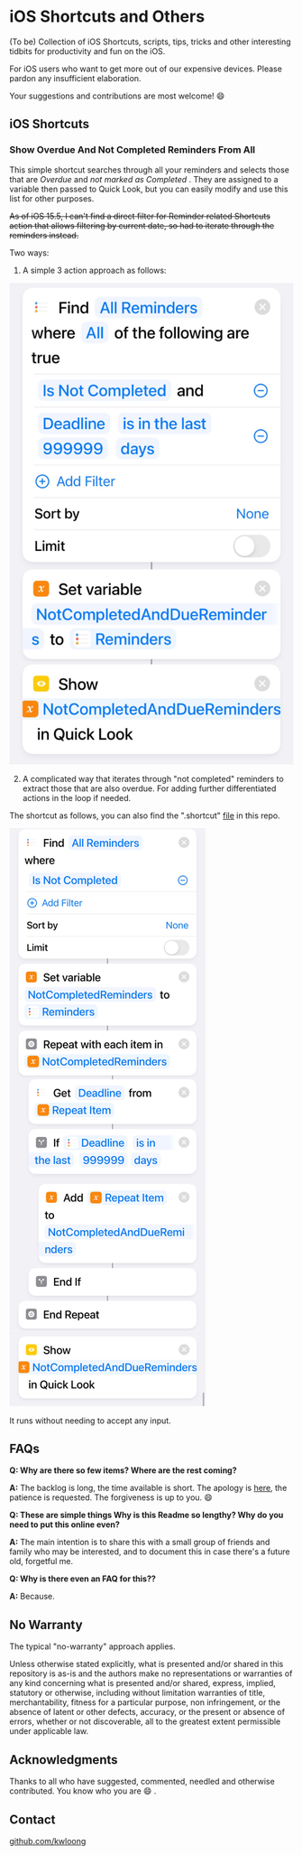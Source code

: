 # iOS Shortcuts and Others

(To be) Collection of iOS Shortcuts, scripts, tips, tricks and other interesting tidbits for productivity and fun on the iOS.

For iOS users who want to get more out of our expensive devices. Please pardon any insufficient elaboration.

Your suggestions and contributions are most welcome! :smile:

<!-- Table of Contents when there are enough items -->

<!-- Categorisation when there are enough items -->

## iOS Shortcuts


### Show Overdue And Not Completed Reminders From All

This simple shortcut searches through all your reminders and selects those that are _Overdue_ and _not marked as Completed_ . They are assigned to a variable then passed to Quick Look, but you can easily modify and use this list for other purposes.

~~As of iOS 15.5, I can't find a direct filter for Reminder related Shortcuts action that allows filtering by current date, so had to iterate through the reminders instead.~~

Two ways:

1. A simple 3 action approach as follows:

![Show_Overdue_And_Not_Completed_Reminders_From_All Simple Shortcut screenshot](Show_Overdue_And_Not_Completed_Reminders_From_All/Show_Overdue_And_Not_Completed_Reminders_From_All_shortcut_screen_simple.JPG)


2. A complicated way that iterates through "not completed" reminders to extract those that are also overdue. For adding further differentiated actions in the loop if needed.

The shortcut as follows, you can also find the ".shortcut" [file](Show_Overdue_And_Not_Completed_Reminders_From_All/Show_Overdue_And_Not_Completed_Reminders_From_All.shortcut) in this repo.

![Show_Overdue_And_Not_Completed_Reminders_From_All Shortcut screenshot](Show_Overdue_And_Not_Completed_Reminders_From_All/Show_Overdue_And_Not_Completed_Reminders_From_All_shortcut_screen.JPG)

It runs without needing to accept any input.


## FAQs

**Q: Why are there so few items? Where are the rest coming?**

**A:** The backlog is long, the time available is short. The apology is [here](https://upload.wikimedia.org/wikipedia/commons/d/dd/Tips_for_apologizing_for_your_kids.jpg), the patience is requested. The forgiveness is up to you. :smile:

**Q: These are simple things Why is this Readme so lengthy? Why do you need to put this online even?**

**A:** The main intention is to share this with a small group of friends and family who may be interested, and to document this in case there's a future old, forgetful me.  

**Q: Why is there even an FAQ for this??**

**A:** Because.



## No Warranty 

The typical "no-warranty" approach applies.

Unless otherwise stated explicitly, what is presented and/or shared in this repository is as-is and the authors make no representations or warranties of any kind concerning what is presented and/or shared, express, implied, statutory or otherwise, including without limitation warranties of title, merchantability, fitness for a particular purpose, non infringement, or the absence of latent or other defects, accuracy, or the present or absence of errors, whether or not discoverable, all to the greatest extent permissible under applicable law.

	
## Acknowledgments

Thanks to all who have suggested, commented, needled and otherwise contributed. You know who you are :smile: . 


## Contact

[github.com/kwloong](https://github.com/kwloong)




















